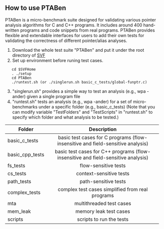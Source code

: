 ## How to use PTABen

PTABen is a micro-benchmark suite designed for validating various pointer analysis algorithms for C and C++ programs. It includes around 400 hand-written programs and code snippets from real programs. PTABen provides flexible and extendable interfaces for users to add their own tests for validating the correctness of different pointer/alias analyses.


1. Download the whole test suite "PTABen" and put it under the root directory of [SVF](https://github.com/unsw-corg/SVF)
2. Set up environment before runing test cases.
```
   cd $SVFHome
   . ./setup
   cd PTABen
   ./runtest.sh (or ./singlerun.sh basic_c_tests/global-funptr.c)
```
3. "singlerun.sh" provides a simple way to test an analysis (e.g., wpa -ander) given a single program file
4. "runtest.sh" tests an analysis (e.g., wpa -ander) for a set of micro-benchmarks under a specific folder (e.g., basic_c_tests)
   (Note that you can modify variable "TestFolders" and "TestScripts" in "runtest.sh" to specify which folder and what analysis to be tested.)

| Folder       | Description           | 
| ------------- |:-------------:|
|basic_c_tests | basic test cases for C programs (flow-insensitive and field-sensitive analysis)|
|basic_cpp_tests | basic test cases for C++ programs (flow-insensitive and field-sensitive analysis) |
|fs_tests | flow-sensitive tests|
|cs_tests | context-sensitive tests|
|path_tests | path-sensitive tests|
|complex_tests | complex test cases simplified from real programs|
|mta | multithreaded test cases|
|mem_leak | memory leak test cases|
|scripts | scripts to run the tests|


